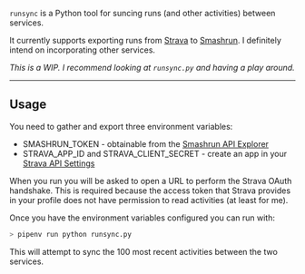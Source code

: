 `runsync` is a Python tool for suncing runs (and other activities) between services.

It currently supports exporting runs from [Strava][strava] to [Smashrun][smashrun].
I definitely intend on incorporating other services.

_This is a WIP. I recommend looking at `runsync.py` and having a play around._

---

## Usage

You need to gather and export three environment variables:

- SMASHRUN_TOKEN - obtainable from the [Smashrun API Explorer][sr-api]
- STRAVA_APP_ID and STRAVA_CLIENT_SECRET - create an app in your [Strava API Settings][strava-api]

When you run you will be asked to open a URL to perform the Strava OAuth handshake. This is required because the access token that Strava provides in your profile does not have permission to read activities (at least for me).

Once you have the environment variables configured you can run with:

```bash
> pipenv run python runsync.py
```

This will attempt to sync the 100 most recent activities between the two services.


  [smashrun]: https://smashrun.com
  [strava]: https://strava.com
  [sr-api]: https://api.smashrun.com/explorer
  [strava-api]: https://www.strava.com/settings/api
